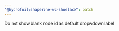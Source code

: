 ```yaml
---
"@hydrofoil/shaperone-wc-shoelace": patch
---
```


Do not show blank node id as default dropwdown label
